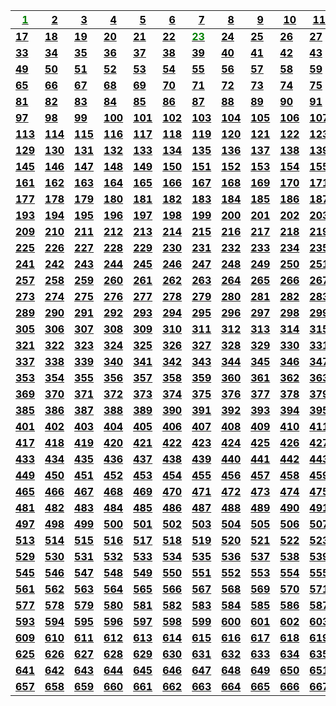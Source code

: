 | [<span style="color:green">**1**</span>](problems/ID001) | [<span style="color:black">**2**</span>](problems/ID002) | [<span style="color:black">**3**</span>](problems/ID003) | [<span style="color:black">**4**</span>](problems/ID004) | [<span style="color:black">**5**</span>](problems/ID005) | [<span style="color:black">**6**</span>](problems/ID006) | [<span style="color:black">**7**</span>](problems/ID007) | [<span style="color:black">**8**</span>](problems/ID008) | [<span style="color:black">**9**</span>](problems/ID009) | [<span style="color:black">**10**</span>](problems/ID010) | [<span style="color:black">**11**</span>](problems/ID011) | [<span style="color:black">**12**</span>](problems/ID012) | [<span style="color:black">**13**</span>](problems/ID013) | [<span style="color:black">**14**</span>](problems/ID014) | [<span style="color:black">**15**</span>](problems/ID015) | [<span style="color:black">**16**</span>](problems/ID016) 
|-|-|-|-|-|-|-|-|-|-|-|-|-|-|-|-
| [<span style="color:black">**17**</span>](problems/ID017) | [<span style="color:black">**18**</span>](problems/ID018) | [<span style="color:black">**19**</span>](problems/ID019) | [<span style="color:black">**20**</span>](problems/ID020) | [<span style="color:black">**21**</span>](problems/ID021) | [<span style="color:black">**22**</span>](problems/ID022) | [<span style="color:green">**23**</span>](problems/ID023) | [<span style="color:black">**24**</span>](problems/ID024) | [<span style="color:black">**25**</span>](problems/ID025) | [<span style="color:black">**26**</span>](problems/ID026) | [<span style="color:black">**27**</span>](problems/ID027) | [<span style="color:black">**28**</span>](problems/ID028) | [<span style="color:black">**29**</span>](problems/ID029) | [<span style="color:black">**30**</span>](problems/ID030) | [<span style="color:black">**31**</span>](problems/ID031) | [<span style="color:black">**32**</span>](problems/ID032) 
| [<span style="color:black">**33**</span>](problems/ID033) | [<span style="color:black">**34**</span>](problems/ID034) | [<span style="color:black">**35**</span>](problems/ID035) | [<span style="color:black">**36**</span>](problems/ID036) | [<span style="color:black">**37**</span>](problems/ID037) | [<span style="color:black">**38**</span>](problems/ID038) | [<span style="color:black">**39**</span>](problems/ID039) | [<span style="color:black">**40**</span>](problems/ID040) | [<span style="color:black">**41**</span>](problems/ID041) | [<span style="color:black">**42**</span>](problems/ID042) | [<span style="color:black">**43**</span>](problems/ID043) | [<span style="color:green">**44**</span>](problems/ID044) | [<span style="color:black">**45**</span>](problems/ID045) | [<span style="color:black">**46**</span>](problems/ID046) | [<span style="color:black">**47**</span>](problems/ID047) | [<span style="color:black">**48**</span>](problems/ID048) 
| [<span style="color:black">**49**</span>](problems/ID049) | [<span style="color:black">**50**</span>](problems/ID050) | [<span style="color:black">**51**</span>](problems/ID051) | [<span style="color:black">**52**</span>](problems/ID052) | [<span style="color:black">**53**</span>](problems/ID053) | [<span style="color:black">**54**</span>](problems/ID054) | [<span style="color:black">**55**</span>](problems/ID055) | [<span style="color:black">**56**</span>](problems/ID056) | [<span style="color:black">**57**</span>](problems/ID057) | [<span style="color:black">**58**</span>](problems/ID058) | [<span style="color:black">**59**</span>](problems/ID059) | [<span style="color:black">**60**</span>](problems/ID060) | [<span style="color:black">**61**</span>](problems/ID061) | [<span style="color:black">**62**</span>](problems/ID062) | [<span style="color:black">**63**</span>](problems/ID063) | [<span style="color:black">**64**</span>](problems/ID064) 
| [<span style="color:black">**65**</span>](problems/ID065) | [<span style="color:black">**66**</span>](problems/ID066) | [<span style="color:black">**67**</span>](problems/ID067) | [<span style="color:black">**68**</span>](problems/ID068) | [<span style="color:black">**69**</span>](problems/ID069) | [<span style="color:black">**70**</span>](problems/ID070) | [<span style="color:black">**71**</span>](problems/ID071) | [<span style="color:black">**72**</span>](problems/ID072) | [<span style="color:black">**73**</span>](problems/ID073) | [<span style="color:black">**74**</span>](problems/ID074) | [<span style="color:black">**75**</span>](problems/ID075) | [<span style="color:black">**76**</span>](problems/ID076) | [<span style="color:black">**77**</span>](problems/ID077) | [<span style="color:black">**78**</span>](problems/ID078) | [<span style="color:black">**79**</span>](problems/ID079) | [<span style="color:black">**80**</span>](problems/ID080) 
| [<span style="color:black">**81**</span>](problems/ID081) | [<span style="color:black">**82**</span>](problems/ID082) | [<span style="color:black">**83**</span>](problems/ID083) | [<span style="color:black">**84**</span>](problems/ID084) | [<span style="color:black">**85**</span>](problems/ID085) | [<span style="color:black">**86**</span>](problems/ID086) | [<span style="color:black">**87**</span>](problems/ID087) | [<span style="color:black">**88**</span>](problems/ID088) | [<span style="color:black">**89**</span>](problems/ID089) | [<span style="color:black">**90**</span>](problems/ID090) | [<span style="color:black">**91**</span>](problems/ID091) | [<span style="color:black">**92**</span>](problems/ID092) | [<span style="color:black">**93**</span>](problems/ID093) | [<span style="color:black">**94**</span>](problems/ID094) | [<span style="color:black">**95**</span>](problems/ID095) | [<span style="color:black">**96**</span>](problems/ID096) 
| [<span style="color:black">**97**</span>](problems/ID097) | [<span style="color:black">**98**</span>](problems/ID098) | [<span style="color:black">**99**</span>](problems/ID099) | [<span style="color:black">**100**</span>](problems/ID100) | [<span style="color:black">**101**</span>](problems/ID101) | [<span style="color:black">**102**</span>](problems/ID102) | [<span style="color:black">**103**</span>](problems/ID103) | [<span style="color:black">**104**</span>](problems/ID104) | [<span style="color:black">**105**</span>](problems/ID105) | [<span style="color:black">**106**</span>](problems/ID106) | [<span style="color:black">**107**</span>](problems/ID107) | [<span style="color:black">**108**</span>](problems/ID108) | [<span style="color:black">**109**</span>](problems/ID109) | [<span style="color:black">**110**</span>](problems/ID110) | [<span style="color:black">**111**</span>](problems/ID111) | [<span style="color:black">**112**</span>](problems/ID112) 
| [<span style="color:black">**113**</span>](problems/ID113) | [<span style="color:black">**114**</span>](problems/ID114) | [<span style="color:black">**115**</span>](problems/ID115) | [<span style="color:black">**116**</span>](problems/ID116) | [<span style="color:black">**117**</span>](problems/ID117) | [<span style="color:black">**118**</span>](problems/ID118) | [<span style="color:black">**119**</span>](problems/ID119) | [<span style="color:black">**120**</span>](problems/ID120) | [<span style="color:black">**121**</span>](problems/ID121) | [<span style="color:black">**122**</span>](problems/ID122) | [<span style="color:black">**123**</span>](problems/ID123) | [<span style="color:black">**124**</span>](problems/ID124) | [<span style="color:black">**125**</span>](problems/ID125) | [<span style="color:black">**126**</span>](problems/ID126) | [<span style="color:black">**127**</span>](problems/ID127) | [<span style="color:black">**128**</span>](problems/ID128) 
| [<span style="color:black">**129**</span>](problems/ID129) | [<span style="color:black">**130**</span>](problems/ID130) | [<span style="color:black">**131**</span>](problems/ID131) | [<span style="color:black">**132**</span>](problems/ID132) | [<span style="color:black">**133**</span>](problems/ID133) | [<span style="color:black">**134**</span>](problems/ID134) | [<span style="color:black">**135**</span>](problems/ID135) | [<span style="color:black">**136**</span>](problems/ID136) | [<span style="color:black">**137**</span>](problems/ID137) | [<span style="color:black">**138**</span>](problems/ID138) | [<span style="color:black">**139**</span>](problems/ID139) | [<span style="color:black">**140**</span>](problems/ID140) | [<span style="color:black">**141**</span>](problems/ID141) | [<span style="color:black">**142**</span>](problems/ID142) | [<span style="color:black">**143**</span>](problems/ID143) | [<span style="color:black">**144**</span>](problems/ID144) 
| [<span style="color:black">**145**</span>](problems/ID145) | [<span style="color:black">**146**</span>](problems/ID146) | [<span style="color:black">**147**</span>](problems/ID147) | [<span style="color:black">**148**</span>](problems/ID148) | [<span style="color:black">**149**</span>](problems/ID149) | [<span style="color:black">**150**</span>](problems/ID150) | [<span style="color:black">**151**</span>](problems/ID151) | [<span style="color:black">**152**</span>](problems/ID152) | [<span style="color:black">**153**</span>](problems/ID153) | [<span style="color:black">**154**</span>](problems/ID154) | [<span style="color:black">**155**</span>](problems/ID155) | [<span style="color:black">**156**</span>](problems/ID156) | [<span style="color:black">**157**</span>](problems/ID157) | [<span style="color:black">**158**</span>](problems/ID158) | [<span style="color:black">**159**</span>](problems/ID159) | [<span style="color:black">**160**</span>](problems/ID160) 
| [<span style="color:black">**161**</span>](problems/ID161) | [<span style="color:black">**162**</span>](problems/ID162) | [<span style="color:black">**163**</span>](problems/ID163) | [<span style="color:black">**164**</span>](problems/ID164) | [<span style="color:black">**165**</span>](problems/ID165) | [<span style="color:black">**166**</span>](problems/ID166) | [<span style="color:black">**167**</span>](problems/ID167) | [<span style="color:black">**168**</span>](problems/ID168) | [<span style="color:black">**169**</span>](problems/ID169) | [<span style="color:black">**170**</span>](problems/ID170) | [<span style="color:black">**171**</span>](problems/ID171) | [<span style="color:black">**172**</span>](problems/ID172) | [<span style="color:black">**173**</span>](problems/ID173) | [<span style="color:black">**174**</span>](problems/ID174) | [<span style="color:black">**175**</span>](problems/ID175) | [<span style="color:black">**176**</span>](problems/ID176) 
| [<span style="color:black">**177**</span>](problems/ID177) | [<span style="color:black">**178**</span>](problems/ID178) | [<span style="color:black">**179**</span>](problems/ID179) | [<span style="color:black">**180**</span>](problems/ID180) | [<span style="color:black">**181**</span>](problems/ID181) | [<span style="color:black">**182**</span>](problems/ID182) | [<span style="color:black">**183**</span>](problems/ID183) | [<span style="color:black">**184**</span>](problems/ID184) | [<span style="color:black">**185**</span>](problems/ID185) | [<span style="color:black">**186**</span>](problems/ID186) | [<span style="color:black">**187**</span>](problems/ID187) | [<span style="color:black">**188**</span>](problems/ID188) | [<span style="color:black">**189**</span>](problems/ID189) | [<span style="color:black">**190**</span>](problems/ID190) | [<span style="color:black">**191**</span>](problems/ID191) | [<span style="color:black">**192**</span>](problems/ID192) 
| [<span style="color:black">**193**</span>](problems/ID193) | [<span style="color:black">**194**</span>](problems/ID194) | [<span style="color:black">**195**</span>](problems/ID195) | [<span style="color:black">**196**</span>](problems/ID196) | [<span style="color:black">**197**</span>](problems/ID197) | [<span style="color:black">**198**</span>](problems/ID198) | [<span style="color:black">**199**</span>](problems/ID199) | [<span style="color:black">**200**</span>](problems/ID200) | [<span style="color:black">**201**</span>](problems/ID201) | [<span style="color:black">**202**</span>](problems/ID202) | [<span style="color:black">**203**</span>](problems/ID203) | [<span style="color:black">**204**</span>](problems/ID204) | [<span style="color:black">**205**</span>](problems/ID205) | [<span style="color:black">**206**</span>](problems/ID206) | [<span style="color:black">**207**</span>](problems/ID207) | [<span style="color:black">**208**</span>](problems/ID208) 
| [<span style="color:black">**209**</span>](problems/ID209) | [<span style="color:black">**210**</span>](problems/ID210) | [<span style="color:black">**211**</span>](problems/ID211) | [<span style="color:black">**212**</span>](problems/ID212) | [<span style="color:black">**213**</span>](problems/ID213) | [<span style="color:black">**214**</span>](problems/ID214) | [<span style="color:black">**215**</span>](problems/ID215) | [<span style="color:black">**216**</span>](problems/ID216) | [<span style="color:black">**217**</span>](problems/ID217) | [<span style="color:black">**218**</span>](problems/ID218) | [<span style="color:black">**219**</span>](problems/ID219) | [<span style="color:black">**220**</span>](problems/ID220) | [<span style="color:black">**221**</span>](problems/ID221) | [<span style="color:black">**222**</span>](problems/ID222) | [<span style="color:black">**223**</span>](problems/ID223) | [<span style="color:black">**224**</span>](problems/ID224) 
| [<span style="color:black">**225**</span>](problems/ID225) | [<span style="color:black">**226**</span>](problems/ID226) | [<span style="color:black">**227**</span>](problems/ID227) | [<span style="color:black">**228**</span>](problems/ID228) | [<span style="color:black">**229**</span>](problems/ID229) | [<span style="color:black">**230**</span>](problems/ID230) | [<span style="color:black">**231**</span>](problems/ID231) | [<span style="color:black">**232**</span>](problems/ID232) | [<span style="color:black">**233**</span>](problems/ID233) | [<span style="color:black">**234**</span>](problems/ID234) | [<span style="color:black">**235**</span>](problems/ID235) | [<span style="color:black">**236**</span>](problems/ID236) | [<span style="color:black">**237**</span>](problems/ID237) | [<span style="color:black">**238**</span>](problems/ID238) | [<span style="color:black">**239**</span>](problems/ID239) | [<span style="color:black">**240**</span>](problems/ID240) 
| [<span style="color:black">**241**</span>](problems/ID241) | [<span style="color:black">**242**</span>](problems/ID242) | [<span style="color:black">**243**</span>](problems/ID243) | [<span style="color:black">**244**</span>](problems/ID244) | [<span style="color:black">**245**</span>](problems/ID245) | [<span style="color:black">**246**</span>](problems/ID246) | [<span style="color:black">**247**</span>](problems/ID247) | [<span style="color:black">**248**</span>](problems/ID248) | [<span style="color:black">**249**</span>](problems/ID249) | [<span style="color:black">**250**</span>](problems/ID250) | [<span style="color:black">**251**</span>](problems/ID251) | [<span style="color:black">**252**</span>](problems/ID252) | [<span style="color:black">**253**</span>](problems/ID253) | [<span style="color:black">**254**</span>](problems/ID254) | [<span style="color:black">**255**</span>](problems/ID255) | [<span style="color:black">**256**</span>](problems/ID256) 
| [<span style="color:black">**257**</span>](problems/ID257) | [<span style="color:black">**258**</span>](problems/ID258) | [<span style="color:black">**259**</span>](problems/ID259) | [<span style="color:black">**260**</span>](problems/ID260) | [<span style="color:black">**261**</span>](problems/ID261) | [<span style="color:black">**262**</span>](problems/ID262) | [<span style="color:black">**263**</span>](problems/ID263) | [<span style="color:black">**264**</span>](problems/ID264) | [<span style="color:black">**265**</span>](problems/ID265) | [<span style="color:black">**266**</span>](problems/ID266) | [<span style="color:black">**267**</span>](problems/ID267) | [<span style="color:black">**268**</span>](problems/ID268) | [<span style="color:black">**269**</span>](problems/ID269) | [<span style="color:black">**270**</span>](problems/ID270) | [<span style="color:black">**271**</span>](problems/ID271) | [<span style="color:black">**272**</span>](problems/ID272) 
| [<span style="color:black">**273**</span>](problems/ID273) | [<span style="color:black">**274**</span>](problems/ID274) | [<span style="color:black">**275**</span>](problems/ID275) | [<span style="color:black">**276**</span>](problems/ID276) | [<span style="color:black">**277**</span>](problems/ID277) | [<span style="color:black">**278**</span>](problems/ID278) | [<span style="color:black">**279**</span>](problems/ID279) | [<span style="color:black">**280**</span>](problems/ID280) | [<span style="color:black">**281**</span>](problems/ID281) | [<span style="color:black">**282**</span>](problems/ID282) | [<span style="color:black">**283**</span>](problems/ID283) | [<span style="color:black">**284**</span>](problems/ID284) | [<span style="color:black">**285**</span>](problems/ID285) | [<span style="color:black">**286**</span>](problems/ID286) | [<span style="color:black">**287**</span>](problems/ID287) | [<span style="color:black">**288**</span>](problems/ID288) 
| [<span style="color:black">**289**</span>](problems/ID289) | [<span style="color:black">**290**</span>](problems/ID290) | [<span style="color:black">**291**</span>](problems/ID291) | [<span style="color:black">**292**</span>](problems/ID292) | [<span style="color:black">**293**</span>](problems/ID293) | [<span style="color:black">**294**</span>](problems/ID294) | [<span style="color:black">**295**</span>](problems/ID295) | [<span style="color:black">**296**</span>](problems/ID296) | [<span style="color:black">**297**</span>](problems/ID297) | [<span style="color:black">**298**</span>](problems/ID298) | [<span style="color:black">**299**</span>](problems/ID299) | [<span style="color:black">**300**</span>](problems/ID300) | [<span style="color:black">**301**</span>](problems/ID301) | [<span style="color:black">**302**</span>](problems/ID302) | [<span style="color:black">**303**</span>](problems/ID303) | [<span style="color:black">**304**</span>](problems/ID304) 
| [<span style="color:black">**305**</span>](problems/ID305) | [<span style="color:black">**306**</span>](problems/ID306) | [<span style="color:black">**307**</span>](problems/ID307) | [<span style="color:black">**308**</span>](problems/ID308) | [<span style="color:black">**309**</span>](problems/ID309) | [<span style="color:black">**310**</span>](problems/ID310) | [<span style="color:black">**311**</span>](problems/ID311) | [<span style="color:black">**312**</span>](problems/ID312) | [<span style="color:black">**313**</span>](problems/ID313) | [<span style="color:black">**314**</span>](problems/ID314) | [<span style="color:black">**315**</span>](problems/ID315) | [<span style="color:black">**316**</span>](problems/ID316) | [<span style="color:black">**317**</span>](problems/ID317) | [<span style="color:black">**318**</span>](problems/ID318) | [<span style="color:black">**319**</span>](problems/ID319) | [<span style="color:black">**320**</span>](problems/ID320) 
| [<span style="color:black">**321**</span>](problems/ID321) | [<span style="color:black">**322**</span>](problems/ID322) | [<span style="color:black">**323**</span>](problems/ID323) | [<span style="color:black">**324**</span>](problems/ID324) | [<span style="color:black">**325**</span>](problems/ID325) | [<span style="color:black">**326**</span>](problems/ID326) | [<span style="color:black">**327**</span>](problems/ID327) | [<span style="color:black">**328**</span>](problems/ID328) | [<span style="color:black">**329**</span>](problems/ID329) | [<span style="color:black">**330**</span>](problems/ID330) | [<span style="color:black">**331**</span>](problems/ID331) | [<span style="color:black">**332**</span>](problems/ID332) | [<span style="color:black">**333**</span>](problems/ID333) | [<span style="color:black">**334**</span>](problems/ID334) | [<span style="color:black">**335**</span>](problems/ID335) | [<span style="color:black">**336**</span>](problems/ID336) 
| [<span style="color:black">**337**</span>](problems/ID337) | [<span style="color:black">**338**</span>](problems/ID338) | [<span style="color:black">**339**</span>](problems/ID339) | [<span style="color:black">**340**</span>](problems/ID340) | [<span style="color:black">**341**</span>](problems/ID341) | [<span style="color:black">**342**</span>](problems/ID342) | [<span style="color:black">**343**</span>](problems/ID343) | [<span style="color:black">**344**</span>](problems/ID344) | [<span style="color:black">**345**</span>](problems/ID345) | [<span style="color:black">**346**</span>](problems/ID346) | [<span style="color:black">**347**</span>](problems/ID347) | [<span style="color:black">**348**</span>](problems/ID348) | [<span style="color:black">**349**</span>](problems/ID349) | [<span style="color:black">**350**</span>](problems/ID350) | [<span style="color:black">**351**</span>](problems/ID351) | [<span style="color:black">**352**</span>](problems/ID352) 
| [<span style="color:black">**353**</span>](problems/ID353) | [<span style="color:black">**354**</span>](problems/ID354) | [<span style="color:black">**355**</span>](problems/ID355) | [<span style="color:black">**356**</span>](problems/ID356) | [<span style="color:black">**357**</span>](problems/ID357) | [<span style="color:black">**358**</span>](problems/ID358) | [<span style="color:black">**359**</span>](problems/ID359) | [<span style="color:black">**360**</span>](problems/ID360) | [<span style="color:black">**361**</span>](problems/ID361) | [<span style="color:black">**362**</span>](problems/ID362) | [<span style="color:black">**363**</span>](problems/ID363) | [<span style="color:black">**364**</span>](problems/ID364) | [<span style="color:black">**365**</span>](problems/ID365) | [<span style="color:black">**366**</span>](problems/ID366) | [<span style="color:black">**367**</span>](problems/ID367) | [<span style="color:black">**368**</span>](problems/ID368) 
| [<span style="color:black">**369**</span>](problems/ID369) | [<span style="color:black">**370**</span>](problems/ID370) | [<span style="color:black">**371**</span>](problems/ID371) | [<span style="color:black">**372**</span>](problems/ID372) | [<span style="color:black">**373**</span>](problems/ID373) | [<span style="color:black">**374**</span>](problems/ID374) | [<span style="color:black">**375**</span>](problems/ID375) | [<span style="color:black">**376**</span>](problems/ID376) | [<span style="color:black">**377**</span>](problems/ID377) | [<span style="color:black">**378**</span>](problems/ID378) | [<span style="color:black">**379**</span>](problems/ID379) | [<span style="color:black">**380**</span>](problems/ID380) | [<span style="color:black">**381**</span>](problems/ID381) | [<span style="color:black">**382**</span>](problems/ID382) | [<span style="color:black">**383**</span>](problems/ID383) | [<span style="color:black">**384**</span>](problems/ID384) 
| [<span style="color:black">**385**</span>](problems/ID385) | [<span style="color:black">**386**</span>](problems/ID386) | [<span style="color:black">**387**</span>](problems/ID387) | [<span style="color:black">**388**</span>](problems/ID388) | [<span style="color:black">**389**</span>](problems/ID389) | [<span style="color:black">**390**</span>](problems/ID390) | [<span style="color:black">**391**</span>](problems/ID391) | [<span style="color:black">**392**</span>](problems/ID392) | [<span style="color:black">**393**</span>](problems/ID393) | [<span style="color:black">**394**</span>](problems/ID394) | [<span style="color:black">**395**</span>](problems/ID395) | [<span style="color:black">**396**</span>](problems/ID396) | [<span style="color:black">**397**</span>](problems/ID397) | [<span style="color:black">**398**</span>](problems/ID398) | [<span style="color:black">**399**</span>](problems/ID399) | [<span style="color:black">**400**</span>](problems/ID400) 
| [<span style="color:black">**401**</span>](problems/ID401) | [<span style="color:black">**402**</span>](problems/ID402) | [<span style="color:black">**403**</span>](problems/ID403) | [<span style="color:black">**404**</span>](problems/ID404) | [<span style="color:black">**405**</span>](problems/ID405) | [<span style="color:black">**406**</span>](problems/ID406) | [<span style="color:black">**407**</span>](problems/ID407) | [<span style="color:black">**408**</span>](problems/ID408) | [<span style="color:black">**409**</span>](problems/ID409) | [<span style="color:black">**410**</span>](problems/ID410) | [<span style="color:black">**411**</span>](problems/ID411) | [<span style="color:black">**412**</span>](problems/ID412) | [<span style="color:black">**413**</span>](problems/ID413) | [<span style="color:black">**414**</span>](problems/ID414) | [<span style="color:black">**415**</span>](problems/ID415) | [<span style="color:black">**416**</span>](problems/ID416) 
| [<span style="color:black">**417**</span>](problems/ID417) | [<span style="color:black">**418**</span>](problems/ID418) | [<span style="color:black">**419**</span>](problems/ID419) | [<span style="color:black">**420**</span>](problems/ID420) | [<span style="color:black">**421**</span>](problems/ID421) | [<span style="color:black">**422**</span>](problems/ID422) | [<span style="color:black">**423**</span>](problems/ID423) | [<span style="color:black">**424**</span>](problems/ID424) | [<span style="color:black">**425**</span>](problems/ID425) | [<span style="color:black">**426**</span>](problems/ID426) | [<span style="color:black">**427**</span>](problems/ID427) | [<span style="color:black">**428**</span>](problems/ID428) | [<span style="color:black">**429**</span>](problems/ID429) | [<span style="color:black">**430**</span>](problems/ID430) | [<span style="color:black">**431**</span>](problems/ID431) | [<span style="color:black">**432**</span>](problems/ID432) 
| [<span style="color:black">**433**</span>](problems/ID433) | [<span style="color:black">**434**</span>](problems/ID434) | [<span style="color:black">**435**</span>](problems/ID435) | [<span style="color:black">**436**</span>](problems/ID436) | [<span style="color:black">**437**</span>](problems/ID437) | [<span style="color:black">**438**</span>](problems/ID438) | [<span style="color:black">**439**</span>](problems/ID439) | [<span style="color:black">**440**</span>](problems/ID440) | [<span style="color:black">**441**</span>](problems/ID441) | [<span style="color:black">**442**</span>](problems/ID442) | [<span style="color:black">**443**</span>](problems/ID443) | [<span style="color:black">**444**</span>](problems/ID444) | [<span style="color:black">**445**</span>](problems/ID445) | [<span style="color:black">**446**</span>](problems/ID446) | [<span style="color:black">**447**</span>](problems/ID447) | [<span style="color:black">**448**</span>](problems/ID448) 
| [<span style="color:black">**449**</span>](problems/ID449) | [<span style="color:black">**450**</span>](problems/ID450) | [<span style="color:black">**451**</span>](problems/ID451) | [<span style="color:black">**452**</span>](problems/ID452) | [<span style="color:black">**453**</span>](problems/ID453) | [<span style="color:black">**454**</span>](problems/ID454) | [<span style="color:black">**455**</span>](problems/ID455) | [<span style="color:black">**456**</span>](problems/ID456) | [<span style="color:black">**457**</span>](problems/ID457) | [<span style="color:black">**458**</span>](problems/ID458) | [<span style="color:black">**459**</span>](problems/ID459) | [<span style="color:black">**460**</span>](problems/ID460) | [<span style="color:black">**461**</span>](problems/ID461) | [<span style="color:black">**462**</span>](problems/ID462) | [<span style="color:black">**463**</span>](problems/ID463) | [<span style="color:black">**464**</span>](problems/ID464) 
| [<span style="color:black">**465**</span>](problems/ID465) | [<span style="color:black">**466**</span>](problems/ID466) | [<span style="color:black">**467**</span>](problems/ID467) | [<span style="color:black">**468**</span>](problems/ID468) | [<span style="color:black">**469**</span>](problems/ID469) | [<span style="color:black">**470**</span>](problems/ID470) | [<span style="color:black">**471**</span>](problems/ID471) | [<span style="color:black">**472**</span>](problems/ID472) | [<span style="color:black">**473**</span>](problems/ID473) | [<span style="color:black">**474**</span>](problems/ID474) | [<span style="color:black">**475**</span>](problems/ID475) | [<span style="color:black">**476**</span>](problems/ID476) | [<span style="color:black">**477**</span>](problems/ID477) | [<span style="color:black">**478**</span>](problems/ID478) | [<span style="color:black">**479**</span>](problems/ID479) | [<span style="color:black">**480**</span>](problems/ID480) 
| [<span style="color:black">**481**</span>](problems/ID481) | [<span style="color:black">**482**</span>](problems/ID482) | [<span style="color:black">**483**</span>](problems/ID483) | [<span style="color:black">**484**</span>](problems/ID484) | [<span style="color:black">**485**</span>](problems/ID485) | [<span style="color:black">**486**</span>](problems/ID486) | [<span style="color:black">**487**</span>](problems/ID487) | [<span style="color:black">**488**</span>](problems/ID488) | [<span style="color:black">**489**</span>](problems/ID489) | [<span style="color:black">**490**</span>](problems/ID490) | [<span style="color:black">**491**</span>](problems/ID491) | [<span style="color:black">**492**</span>](problems/ID492) | [<span style="color:black">**493**</span>](problems/ID493) | [<span style="color:black">**494**</span>](problems/ID494) | [<span style="color:black">**495**</span>](problems/ID495) | [<span style="color:black">**496**</span>](problems/ID496) 
| [<span style="color:black">**497**</span>](problems/ID497) | [<span style="color:black">**498**</span>](problems/ID498) | [<span style="color:black">**499**</span>](problems/ID499) | [<span style="color:black">**500**</span>](problems/ID500) | [<span style="color:black">**501**</span>](problems/ID501) | [<span style="color:black">**502**</span>](problems/ID502) | [<span style="color:black">**503**</span>](problems/ID503) | [<span style="color:black">**504**</span>](problems/ID504) | [<span style="color:black">**505**</span>](problems/ID505) | [<span style="color:black">**506**</span>](problems/ID506) | [<span style="color:black">**507**</span>](problems/ID507) | [<span style="color:black">**508**</span>](problems/ID508) | [<span style="color:black">**509**</span>](problems/ID509) | [<span style="color:black">**510**</span>](problems/ID510) | [<span style="color:black">**511**</span>](problems/ID511) | [<span style="color:black">**512**</span>](problems/ID512) 
| [<span style="color:black">**513**</span>](problems/ID513) | [<span style="color:black">**514**</span>](problems/ID514) | [<span style="color:black">**515**</span>](problems/ID515) | [<span style="color:black">**516**</span>](problems/ID516) | [<span style="color:black">**517**</span>](problems/ID517) | [<span style="color:black">**518**</span>](problems/ID518) | [<span style="color:black">**519**</span>](problems/ID519) | [<span style="color:black">**520**</span>](problems/ID520) | [<span style="color:black">**521**</span>](problems/ID521) | [<span style="color:black">**522**</span>](problems/ID522) | [<span style="color:black">**523**</span>](problems/ID523) | [<span style="color:black">**524**</span>](problems/ID524) | [<span style="color:black">**525**</span>](problems/ID525) | [<span style="color:black">**526**</span>](problems/ID526) | [<span style="color:black">**527**</span>](problems/ID527) | [<span style="color:black">**528**</span>](problems/ID528) 
| [<span style="color:black">**529**</span>](problems/ID529) | [<span style="color:black">**530**</span>](problems/ID530) | [<span style="color:black">**531**</span>](problems/ID531) | [<span style="color:black">**532**</span>](problems/ID532) | [<span style="color:black">**533**</span>](problems/ID533) | [<span style="color:black">**534**</span>](problems/ID534) | [<span style="color:black">**535**</span>](problems/ID535) | [<span style="color:black">**536**</span>](problems/ID536) | [<span style="color:black">**537**</span>](problems/ID537) | [<span style="color:black">**538**</span>](problems/ID538) | [<span style="color:black">**539**</span>](problems/ID539) | [<span style="color:black">**540**</span>](problems/ID540) | [<span style="color:black">**541**</span>](problems/ID541) | [<span style="color:black">**542**</span>](problems/ID542) | [<span style="color:black">**543**</span>](problems/ID543) | [<span style="color:black">**544**</span>](problems/ID544) 
| [<span style="color:black">**545**</span>](problems/ID545) | [<span style="color:black">**546**</span>](problems/ID546) | [<span style="color:black">**547**</span>](problems/ID547) | [<span style="color:black">**548**</span>](problems/ID548) | [<span style="color:black">**549**</span>](problems/ID549) | [<span style="color:black">**550**</span>](problems/ID550) | [<span style="color:black">**551**</span>](problems/ID551) | [<span style="color:black">**552**</span>](problems/ID552) | [<span style="color:black">**553**</span>](problems/ID553) | [<span style="color:black">**554**</span>](problems/ID554) | [<span style="color:black">**555**</span>](problems/ID555) | [<span style="color:black">**556**</span>](problems/ID556) | [<span style="color:black">**557**</span>](problems/ID557) | [<span style="color:black">**558**</span>](problems/ID558) | [<span style="color:black">**559**</span>](problems/ID559) | [<span style="color:black">**560**</span>](problems/ID560) 
| [<span style="color:black">**561**</span>](problems/ID561) | [<span style="color:black">**562**</span>](problems/ID562) | [<span style="color:black">**563**</span>](problems/ID563) | [<span style="color:black">**564**</span>](problems/ID564) | [<span style="color:black">**565**</span>](problems/ID565) | [<span style="color:black">**566**</span>](problems/ID566) | [<span style="color:black">**567**</span>](problems/ID567) | [<span style="color:black">**568**</span>](problems/ID568) | [<span style="color:black">**569**</span>](problems/ID569) | [<span style="color:black">**570**</span>](problems/ID570) | [<span style="color:black">**571**</span>](problems/ID571) | [<span style="color:black">**572**</span>](problems/ID572) | [<span style="color:black">**573**</span>](problems/ID573) | [<span style="color:black">**574**</span>](problems/ID574) | [<span style="color:black">**575**</span>](problems/ID575) | [<span style="color:black">**576**</span>](problems/ID576) 
| [<span style="color:black">**577**</span>](problems/ID577) | [<span style="color:black">**578**</span>](problems/ID578) | [<span style="color:black">**579**</span>](problems/ID579) | [<span style="color:black">**580**</span>](problems/ID580) | [<span style="color:black">**581**</span>](problems/ID581) | [<span style="color:black">**582**</span>](problems/ID582) | [<span style="color:black">**583**</span>](problems/ID583) | [<span style="color:black">**584**</span>](problems/ID584) | [<span style="color:black">**585**</span>](problems/ID585) | [<span style="color:black">**586**</span>](problems/ID586) | [<span style="color:black">**587**</span>](problems/ID587) | [<span style="color:black">**588**</span>](problems/ID588) | [<span style="color:black">**589**</span>](problems/ID589) | [<span style="color:black">**590**</span>](problems/ID590) | [<span style="color:black">**591**</span>](problems/ID591) | [<span style="color:black">**592**</span>](problems/ID592) 
| [<span style="color:black">**593**</span>](problems/ID593) | [<span style="color:black">**594**</span>](problems/ID594) | [<span style="color:black">**595**</span>](problems/ID595) | [<span style="color:black">**596**</span>](problems/ID596) | [<span style="color:black">**597**</span>](problems/ID597) | [<span style="color:black">**598**</span>](problems/ID598) | [<span style="color:black">**599**</span>](problems/ID599) | [<span style="color:black">**600**</span>](problems/ID600) | [<span style="color:black">**601**</span>](problems/ID601) | [<span style="color:black">**602**</span>](problems/ID602) | [<span style="color:black">**603**</span>](problems/ID603) | [<span style="color:black">**604**</span>](problems/ID604) | [<span style="color:black">**605**</span>](problems/ID605) | [<span style="color:black">**606**</span>](problems/ID606) | [<span style="color:black">**607**</span>](problems/ID607) | [<span style="color:black">**608**</span>](problems/ID608) 
| [<span style="color:black">**609**</span>](problems/ID609) | [<span style="color:black">**610**</span>](problems/ID610) | [<span style="color:black">**611**</span>](problems/ID611) | [<span style="color:black">**612**</span>](problems/ID612) | [<span style="color:black">**613**</span>](problems/ID613) | [<span style="color:black">**614**</span>](problems/ID614) | [<span style="color:black">**615**</span>](problems/ID615) | [<span style="color:black">**616**</span>](problems/ID616) | [<span style="color:black">**617**</span>](problems/ID617) | [<span style="color:black">**618**</span>](problems/ID618) | [<span style="color:black">**619**</span>](problems/ID619) | [<span style="color:black">**620**</span>](problems/ID620) | [<span style="color:black">**621**</span>](problems/ID621) | [<span style="color:black">**622**</span>](problems/ID622) | [<span style="color:black">**623**</span>](problems/ID623) | [<span style="color:black">**624**</span>](problems/ID624) 
| [<span style="color:black">**625**</span>](problems/ID625) | [<span style="color:black">**626**</span>](problems/ID626) | [<span style="color:black">**627**</span>](problems/ID627) | [<span style="color:black">**628**</span>](problems/ID628) | [<span style="color:black">**629**</span>](problems/ID629) | [<span style="color:black">**630**</span>](problems/ID630) | [<span style="color:black">**631**</span>](problems/ID631) | [<span style="color:black">**632**</span>](problems/ID632) | [<span style="color:black">**633**</span>](problems/ID633) | [<span style="color:black">**634**</span>](problems/ID634) | [<span style="color:black">**635**</span>](problems/ID635) | [<span style="color:black">**636**</span>](problems/ID636) | [<span style="color:black">**637**</span>](problems/ID637) | [<span style="color:black">**638**</span>](problems/ID638) | [<span style="color:black">**639**</span>](problems/ID639) | [<span style="color:black">**640**</span>](problems/ID640) 
| [<span style="color:black">**641**</span>](problems/ID641) | [<span style="color:black">**642**</span>](problems/ID642) | [<span style="color:black">**643**</span>](problems/ID643) | [<span style="color:black">**644**</span>](problems/ID644) | [<span style="color:black">**645**</span>](problems/ID645) | [<span style="color:black">**646**</span>](problems/ID646) | [<span style="color:black">**647**</span>](problems/ID647) | [<span style="color:black">**648**</span>](problems/ID648) | [<span style="color:black">**649**</span>](problems/ID649) | [<span style="color:black">**650**</span>](problems/ID650) | [<span style="color:black">**651**</span>](problems/ID651) | [<span style="color:black">**652**</span>](problems/ID652) | [<span style="color:black">**653**</span>](problems/ID653) | [<span style="color:black">**654**</span>](problems/ID654) | [<span style="color:black">**655**</span>](problems/ID655) | [<span style="color:black">**656**</span>](problems/ID656) 
| [<span style="color:black">**657**</span>](problems/ID657) | [<span style="color:black">**658**</span>](problems/ID658) | [<span style="color:black">**659**</span>](problems/ID659) | [<span style="color:black">**660**</span>](problems/ID660) | [<span style="color:black">**661**</span>](problems/ID661) | [<span style="color:black">**662**</span>](problems/ID662) | [<span style="color:black">**663**</span>](problems/ID663) | [<span style="color:black">**664**</span>](problems/ID664) | [<span style="color:black">**665**</span>](problems/ID665) | [<span style="color:black">**666**</span>](problems/ID666) | [<span style="color:black">**667**</span>](problems/ID667) | [<span style="color:black">**668**</span>](problems/ID668) | [<span style="color:black">**669**</span>](problems/ID669) | [<span style="color:black">**670**</span>](problems/ID670) | [<span style="color:black">**671**</span>](problems/ID671) 

